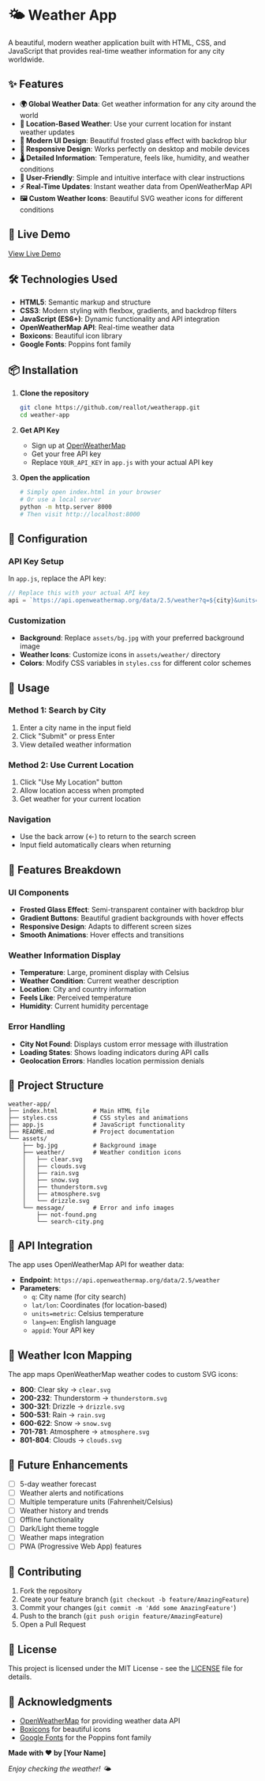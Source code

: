 # 🌤️ Weather App

A beautiful, modern weather application built with HTML, CSS, and JavaScript that provides real-time weather information for any city worldwide.

## ✨ Features

- **🌍 Global Weather Data**: Get weather information for any city around the world
- **📍 Location-Based Weather**: Use your current location for instant weather updates
- **🎨 Modern UI Design**: Beautiful frosted glass effect with backdrop blur
- **📱 Responsive Design**: Works perfectly on desktop and mobile devices
- **🌡️ Detailed Information**: Temperature, feels like, humidity, and weather conditions
- **🎯 User-Friendly**: Simple and intuitive interface with clear instructions
- **⚡ Real-Time Updates**: Instant weather data from OpenWeatherMap API
- **🖼️ Custom Weather Icons**: Beautiful SVG weather icons for different conditions

## 🚀 Live Demo

[View Live Demo]((https://weatherapp-tau-gules.vercel.app/))

## 🛠️ Technologies Used

- **HTML5**: Semantic markup and structure
- **CSS3**: Modern styling with flexbox, gradients, and backdrop filters
- **JavaScript (ES6+)**: Dynamic functionality and API integration
- **OpenWeatherMap API**: Real-time weather data
- **Boxicons**: Beautiful icon library
- **Google Fonts**: Poppins font family

## 📦 Installation

1. **Clone the repository**
   ```bash
   git clone https://github.com/reallot/weatherapp.git
   cd weather-app
   ```

2. **Get API Key**
   - Sign up at [OpenWeatherMap](https://openweathermap.org/api)
   - Get your free API key
   - Replace `YOUR_API_KEY` in `app.js` with your actual API key

3. **Open the application**
   ```bash
   # Simply open index.html in your browser
   # Or use a local server
   python -m http.server 8000
   # Then visit http://localhost:8000
   ```

## 🔧 Configuration

### API Key Setup
In `app.js`, replace the API key:
```javascript
// Replace this with your actual API key
api = `https://api.openweathermap.org/data/2.5/weather?q=${city}&units=metric&appid=YOUR_API_KEY`;
```

### Customization
- **Background**: Replace `assets/bg.jpg` with your preferred background image
- **Weather Icons**: Customize icons in `assets/weather/` directory
- **Colors**: Modify CSS variables in `styles.css` for different color schemes

## 📱 Usage

### Method 1: Search by City
1. Enter a city name in the input field
2. Click "Submit" or press Enter
3. View detailed weather information

### Method 2: Use Current Location
1. Click "Use My Location" button
2. Allow location access when prompted
3. Get weather for your current location

### Navigation
- Use the back arrow (←) to return to the search screen
- Input field automatically clears when returning

## 🎨 Features Breakdown

### UI Components
- **Frosted Glass Effect**: Semi-transparent container with backdrop blur
- **Gradient Buttons**: Beautiful gradient backgrounds with hover effects
- **Responsive Design**: Adapts to different screen sizes
- **Smooth Animations**: Hover effects and transitions

### Weather Information Display
- **Temperature**: Large, prominent display with Celsius
- **Weather Condition**: Current weather description
- **Location**: City and country information
- **Feels Like**: Perceived temperature
- **Humidity**: Current humidity percentage

### Error Handling
- **City Not Found**: Displays custom error message with illustration
- **Loading States**: Shows loading indicators during API calls
- **Geolocation Errors**: Handles location permission denials

## 📁 Project Structure

```
weather-app/
├── index.html          # Main HTML file
├── styles.css          # CSS styles and animations
├── app.js              # JavaScript functionality
├── README.md           # Project documentation
└── assets/
    ├── bg.jpg          # Background image
    ├── weather/        # Weather condition icons
    │   ├── clear.svg
    │   ├── clouds.svg
    │   ├── rain.svg
    │   ├── snow.svg
    │   ├── thunderstorm.svg
    │   ├── atmosphere.svg
    │   └── drizzle.svg
    └── message/        # Error and info images
        ├── not-found.png
        └── search-city.png
```

## 🔌 API Integration

The app uses OpenWeatherMap API for weather data:

- **Endpoint**: `https://api.openweathermap.org/data/2.5/weather`
- **Parameters**: 
  - `q`: City name (for city search)
  - `lat/lon`: Coordinates (for location-based)
  - `units=metric`: Celsius temperature
  - `lang=en`: English language
  - `appid`: Your API key

## 🎯 Weather Icon Mapping

The app maps OpenWeatherMap weather codes to custom SVG icons:

- **800**: Clear sky → `clear.svg`
- **200-232**: Thunderstorm → `thunderstorm.svg`
- **300-321**: Drizzle → `drizzle.svg`
- **500-531**: Rain → `rain.svg`
- **600-622**: Snow → `snow.svg`
- **701-781**: Atmosphere → `atmosphere.svg`
- **801-804**: Clouds → `clouds.svg`

## 🚀 Future Enhancements

- [ ] 5-day weather forecast
- [ ] Weather alerts and notifications
- [ ] Multiple temperature units (Fahrenheit/Celsius)
- [ ] Weather history and trends
- [ ] Offline functionality
- [ ] Dark/Light theme toggle
- [ ] Weather maps integration
- [ ] PWA (Progressive Web App) features

## 🤝 Contributing

1. Fork the repository
2. Create your feature branch (`git checkout -b feature/AmazingFeature`)
3. Commit your changes (`git commit -m 'Add some AmazingFeature'`)
4. Push to the branch (`git push origin feature/AmazingFeature`)
5. Open a Pull Request

## 📄 License

This project is licensed under the MIT License - see the [LICENSE](LICENSE) file for details.

## 🙏 Acknowledgments

- [OpenWeatherMap](https://openweathermap.org/) for providing weather data API
- [Boxicons](https://boxicons.com/) for beautiful icons
- [Google Fonts](https://fonts.google.com/) for the Poppins font family

**Made with ❤️ by [Your Name]**

*Enjoy checking the weather! 🌤️*

